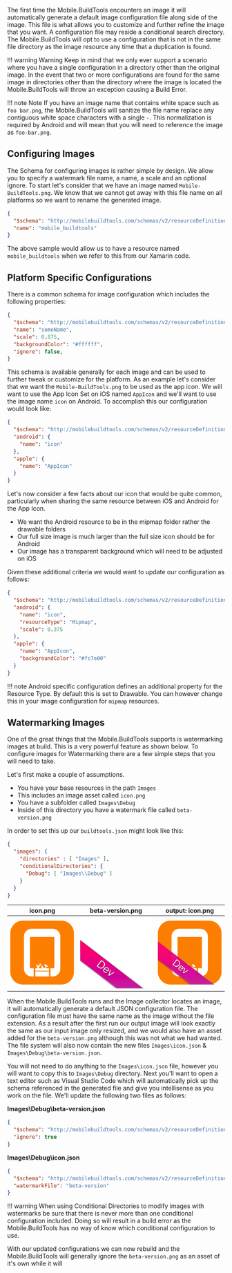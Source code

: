 The first time the Mobile.BuildTools encounters an image it will automatically generate a default image configuration file along side of the image. This file is what allows you to customize and further refine the image that you want. A configuration file may reside a conditional search directory. The Mobile.BuildTools will opt to use a configuration that is not in the same file directory as the image resource any time that a duplication is found.

!!! warning Warning
    Keep in mind that we only ever support a scenario where you have a single configuration in a directory other than the original image. In the event that two or more configurations are found for the same image in directories other than the directory where the image is located the Mobile.BuildTools will throw an exception causing a Build Error.

!!! note Note
    If you have an image name that contains white space such as `foo bar.png`, the Mobile.BuildTools will sanitize the file name replace any contiguous white space characters with a single `-`. This normalization is required by Android and will mean that you will need to reference the image as `foo-bar.png`.

## Configuring Images

The Schema for configuring images is rather simple by design. We allow you to specify a watermark file name, a name, a scale and an optional ignore. To start let's consider that we have an image named `Mobile-BuildTools.png`. We know that we cannot get away with this file name on all platforms so we want to rename the generated image.

```json
{
  "$schema": "http://mobilebuildtools.com/schemas/v2/resourceDefinition.schema.json",
  "name": "mobile_buildtools"
}
```

The above sample would allow us to have a resource named `mobile_buildtools` when we refer to this from our Xamarin code.

## Platform Specific Configurations

There is a common schema for image configuration which includes the following properties:

```json
{
  "$schema": "http://mobilebuildtools.com/schemas/v2/resourceDefinition.schema.json",
  "name": "someName",
  "scale": 0.875,
  "backgroundColor": "#ffffff",
  "ignore": false,
}
```

This schema is available generally for each image and can be used to further tweak or customize for the platform. As an example let's consider that we want the `Mobile-BuildTools.png` to be used as the app icon. We will want to use the App Icon Set on iOS named `AppIcon` and we'll want to use the image name `icon` on Android. To accomplish this our configuration would look like:

```json
{
  "$schema": "http://mobilebuildtools.com/schemas/v2/resourceDefinition.schema.json",
  "android": {
    "name": "icon"
  },
  "apple": {
    "name": "AppIcon"
  }
}
```

Let's now consider a few facts about our icon that would be quite common, particularly when sharing the same resource between iOS and Android for the App Icon.

- We want the Android resource to be in the mipmap folder rather the drawable folders
- Our full size image is much larger than the full size icon should be for Android
- Our image has a transparent background which will need to be adjusted on iOS

Given these additional criteria we would want to update our configuration as follows:

```json
{
  "$schema": "http://mobilebuildtools.com/schemas/v2/resourceDefinition.schema.json",
  "android": {
    "name": "icon",
    "resourceType": "Mipmap",
    "scale": 0.375
  },
  "apple": {
    "name": "AppIcon",
    "backgroundColor": "#fc7e00"
  }
}
```

!!! note
    Android specific configuration defines an additional property for the Resource Type. By default this is set to Drawable. You can however change this in your image configuration for `mipmap` resources.

## Watermarking Images

One of the great things that the Mobile.BuildTools supports is watermarking images at build. This is a very powerful feature as shown below. To configure images for Watermarking there are a few simple steps that you will need to take.

Let's first make a couple of assumptions.

- You have your base resources in the path `Images`
- This includes an image asset called `icon.png`
- You have a subfolder called `Images\Debug`
- Inside of this directory you have a watermark file called `beta-version.png`

In order to set this up our `buildtools.json` might look like this:

```json
{
  "images": {
    "directories" : [ "Images" ],
    "conditionalDirectories": {
      "Debug": [ "Images\\Debug" ]
    }
  }
}
```

| icon.png | beta-version.png | output: icon.png |
|:--------:|:----------------:|:----------------:|
| ![Mobile.BuildTools](/assets/samples/icon.png "Mobile.BuildTools") | ![Dev Badge](/assets/samples/beta-version.png "beta version") | ![Mobile.BuildTools - Dev](/assets/samples/icon-beta.png "Mobile.BuildTools - Dev") |

When the Mobile.BuildTools runs and the Image collector locates an image, it will automatically generate a default JSON configuration file. The configuration file must have the same name as the image without the file extension. As a result after the first run our output image will look exactly the same as our input image only resized, and we would also have an asset added for the `beta-version.png` although this was not what we had wanted. The file system will also now contain the new files `Images\icon.json` & `Images\Debug\beta-version.json`.

You will not need to do anything to the `Images\icon.json` file, however you will want to copy this to `Images\Debug` directory. Next you'll want to open a text editor such as Visual Studio Code which will automatically pick up the schema referenced in the generated file and give you intellisense as you work on the file. We'll update the following two files as follows:

**Images\Debug\beta-version.json**

```json
{
  "$schema": "http://mobilebuildtools.com/schemas/v2/resourceDefinition.schema.json",
  "ignore": true
}
```

**Images\Debug\icon.json**

```json
{
  "$schema": "http://mobilebuildtools.com/schemas/v2/resourceDefinition.schema.json",
  "watermarkFile": "beta-version"
}
```

!!! warning
    When using Conditional Directories to modify images with watermarks be sure that there is never more than one conditional configuration included. Doing so will result in a build error as the Mobile.BuildTools has no way of know which conditional configuration to use.

With our updated configurations we can now rebuild and the Mobile.BuildTools will generally ignore the `beta-version.png` as an asset of it's own while it will

